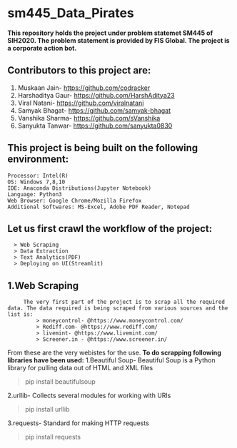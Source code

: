 # sm445_Data_Pirates
**This repository holds the project under problem statemet SM445 of SIH2020. The problem statement is provided by FIS Global. The project is a corporate action bot.**



## Contributors to this project are:
   1. Muskaan Jain- https://github.com/codracker
   2. Harshaditya Gaur- https://github.com/HarshAditya23
   3. Viral Natani- https://github.com/viralnatani
   4. Samyak Bhagat- https://github.com/samyak-bhagat
   5. Vanshika Sharma- https://github.com/sVanshika
   6. Sanyukta Tanwar- https://github.com/sanyukta0830





## **This project is being built on the following environment:**
    Processor: Intel(R)
    OS: Windows 7,8,10
    IDE: Anaconda Distributions(Jupyter Notebook)
    Language: Python3
    Web Browser: Google Chrome/Mozilla Firefox
    Additional Softwares: MS-Excel, Adobe PDF Reader, Notepad





## **Let us first crawl the workflow of the project:**
      > Web Scraping
      > Data Extraction
      > Text Analytics(PDF)
      > Deploying on UI(Streamlit)
     
     
     
  
## **1.Web Scraping**
         The very first part of the project is to scrap all the required data. The data required is being scraped from various sources and the list is:
             > moneycontrol- @https://www.moneycontrol.com/
             > Rediff.com- @https://www.rediff.com/
             > livemint- @https://www.livemint.com/
             > Screener.in - @https://www.screener.in/
      
   From these are the very webistes for the use.
**To do scrapping following libraries have been used:**
1.Beautiful Soup- Beautiful Soup is a Python library for pulling data out of HTML and XML files
   >pip install beautifulsoup
   
2.urllib- Collects several modules for working with URls
   >pip install urllib

3.requests- Standard for making HTTP requests
  >pip install requests
